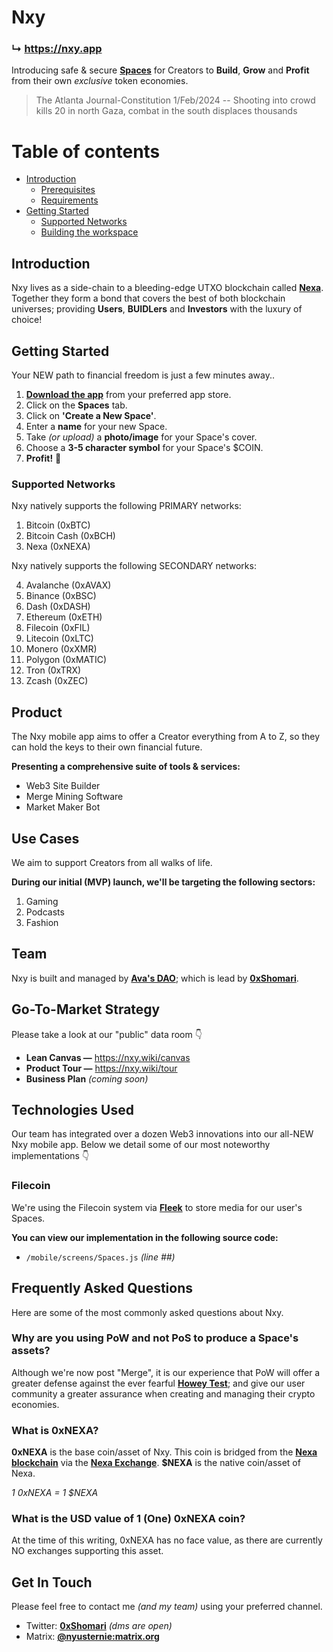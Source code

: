 # Nxy

### ↳ https://nxy.app

Introducing safe & secure [__Spaces__](http://nxy.wiki/creators/spaces.html) for Creators to __Build__, __Grow__ and __Profit__ from their own _exclusive_ token economies.

> The Atlanta Journal-Constitution 1/Feb/2024 -- Shooting into crowd kills 20 in north Gaza, combat in the south displaces thousands

# Table of contents

- [Introduction](#introduction)
  - [Prerequisites](#prerequisites)
  - [Requirements](#requirements)
- [Getting Started](#getting-started)
  - [Supported Networks](#supported-networks)
  - [Building the workspace](#building-the-workspace)


## Introduction

Nxy lives as a side-chain to a bleeding-edge UTXO blockchain called [__Nexa__](https://www.nexa.org/). Together they form a bond that covers the best of both blockchain universes; providing __Users__, __BUIDLers__ and __Investors__ with the luxury of choice!


## Getting Started

Your NEW path to financial freedom is just a few minutes away..

1. [__Download the app__](https://nxy.app) from your preferred app store.
2. Click on the __Spaces__ tab.
3. Click on __'Create a New Space'__.
4. Enter a __name__ for your new Space.
5. Take _(or upload)_ a __photo/image__ for your Space's cover.
6. Choose a __3-5 character symbol__ for your Space's $COIN.
7. __Profit!__ 🤑

### Supported Networks

Nxy natively supports the following PRIMARY networks:

01. Bitcoin (0xBTC)
02. Bitcoin Cash (0xBCH)
03. Nexa (0xNEXA)

Nxy natively supports the following SECONDARY networks:

04. Avalanche (0xAVAX)
05. Binance (0xBSC)
06. Dash (0xDASH)
07. Ethereum (0xETH)
08. Filecoin (0xFIL)
09. Litecoin (0xLTC)
10. Monero (0xXMR)
11. Polygon (0xMATIC)
12. Tron (0xTRX)
13. Zcash (0xZEC)


## Product

The Nxy mobile app aims to offer a Creator everything from A to Z, so they can hold the keys to their own financial future.

__Presenting a comprehensive suite of tools & services:__

- Web3 Site Builder
- Merge Mining Software
- Market Maker Bot


## Use Cases

We aim to support Creators from all walks of life.

__During our initial (MVP) launch, we'll be targeting the following sectors:__

1. Gaming
2. Podcasts
3. Fashion


## Team

Nxy is built and managed by [__Ava's DAO__](https://avasdao.org); which is lead by [__0xShomari__](https://twitter.com/0xShomari).

## Go-To-Market Strategy

Please take a look at our "public" data room 👇

- __Lean Canvas —__ https://nxy.wiki/canvas
- __Product Tour —__ https://nxy.wiki/tour
- __Business Plan__ _(coming soon)_


## Technologies Used

Our team has integrated over a dozen Web3 innovations into our all-NEW Nxy mobile app. Below we detail some of our most noteworthy implementations 👇

### Filecoin

We're using the Filecoin system via [__Fleek__](https://fleek.co/) to store media for our user's Spaces.

__You can view our implementation in the following source code:__

- `/mobile/screens/Spaces.js` _(line ##)_

## Frequently Asked Questions

Here are some of the most commonly asked questions about Nxy.

### Why are you using PoW and not PoS to produce a Space's assets?

Although we're now post "Merge", it is our experience that PoW will offer a greater defense against the ever fearful [__Howey Test__](https://www.investopedia.com/terms/h/howey-test.asp); and give our user community a greater assurance when creating and managing their crypto economies.

### What is 0xNEXA?

__0xNEXA__ is the base coin/asset of Nxy. This coin is bridged from the [__Nexa blockchain__](https://www.nexa.org/) via the [__Nexa Exchange__](https://nexa.exchange). __$NEXA__ is the native coin/asset of Nexa.

_1 0xNEXA = 1 $NEXA_

### What is the USD value of 1 (One) 0xNEXA coin?

At the time of this writing, 0xNEXA has no face value, as there are currently NO exchanges supporting this asset.


## Get In Touch

Please feel free to contact me _(and my team)_ using your preferred channel.

- Twitter: [__0xShomari__](https://twitter.com/0xShomari) _(dms are open)_
- Matrix: [__@nyusternie:matrix.org__](https://matrix.to/#/@nyusternie:matrix.org)
